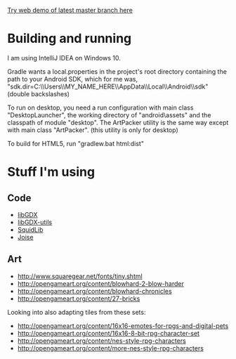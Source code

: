 [Try web demo of latest master branch here](https://benmclean.github.io/Planet-Generator/html/build/dist/)

# Building and running

I am using IntelliJ IDEA on Windows 10.

Gradle wants a local.properties in the project's root directory containing the path to your Android SDK, which for me was, "sdk.dir=C:\\\\Users\\\\MY_NAME_HERE\\\\AppData\\\\Local\\\\Android\\\\sdk" (double backslashes)

To run on desktop, you need a run configuration with main class "DesktopLauncher", the working directory of "android\assets" and the classpath of module "desktop". The ArtPacker utility is the same way except with main class "ArtPacker". (this utility is only for desktop)

To build for HTML5, run "gradlew.bat html:dist"

# Stuff I'm using

## Code
* [libGDX](https://libgdx.badlogicgames.com/)
* [libGDX-utils](https://bitbucket.org/dermetfan/libgdx-utils/)
* [SquidLib](https://github.com/SquidPony/SquidLib)
* [Joise](https://github.com/SudoPlayGames/Joise)

## Art
* http://www.squaregear.net/fonts/tiny.shtml
* http://opengameart.org/content/blowhard-2-blow-harder
* http://opengameart.org/content/blowhard-chronicles
* http://opengameart.org/content/27-bricks

Looking into also adapting tiles from these sets:
* http://opengameart.org/content/16x16-emotes-for-rpgs-and-digital-pets
* http://opengameart.org/content/16x16-8-bit-rpg-character-set
* http://opengameart.org/content/nes-style-rpg-characters
* http://opengameart.org/content/more-nes-style-rpg-characters
